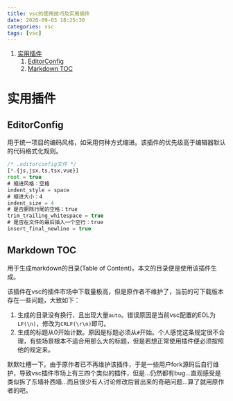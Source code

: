 ```yaml
---
title: vsc的使用技巧及实用插件
date: 2020-09-03 18:25:30 
categories: vsc
tags: [vsc]
---
```


<!-- TOC -->

1. [实用插件](#实用插件)
    1. [EditorConfig](#editorconfig)
    2. [Markdown TOC](#markdown-toc)

<!-- /TOC -->

# 实用插件
## EditorConfig
用于统一项目的编码风格，如采用何种方式缩进。该插件的优先级高于编辑器默认的代码格式化规则。

```js
/* .editorconfig文件 */
[*.{js,jsx,ts,tsx,vue}]
root = true
# 缩进风格：空格
indent_style = space
# 缩进大小：4
indent_size = 4
# 是否删除行尾的空格：true
trim_trailing_whitespace = true
# 是否在文件的最后插入一个空行：true
insert_final_newline = true
```

## Markdown TOC
用于生成markdown的目录(Table of Content)。本文的目录便是使用该插件生成。

该插件在vsc的插件市场中下载量极高，但是原作者不维护了，当前的可下载版本存在一些问题，大致如下：
1. 生成的目录没有换行，且出现大量`auto`。错误原因是当前vsc配置的EOL为`LF(\n)`，修改为`CRLF(\r\n)`即可。
2. 生成的标题从0开始计数。原因是标题必须从`#`开始。个人感觉这条规定很不合理，有些场景根本不适合用那么大的标题，但是若想正常使用插件便必须按照他的规定来。

默默吐槽一下。由于原作者已不再维护该插件，于是一些用户fork源码后自行维护，导致vsc插件市场上有三四个类似的插件，但是...仍然都有bug...直观感受是类似拆了东墙补西墙...而且很少有人讨论修改后冒出来的奇葩问题...算了就用原作者的吧。